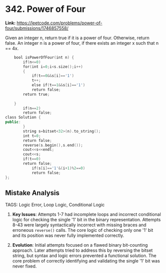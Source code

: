 # 342. Power of Four

**Link:** https://leetcode.com/problems/power-of-four/submissions/1746857558/

Given an integer n, return true if it is a power of four. Otherwise, return false. An integer n is a power of four, if there exists an integer x such that n == 4x.

```cpp
    bool isPowerOfFour(int n) {
        if(n<=0)
        for(int i=0;i<s.size();i++)
        {
            if(t==0&&s[i]=='1')
            t++;
            else if(t==1&&s[i]=='1')
            return false;
        return true;
        
    }
        if(n==2)
        return false;
class Solution {
public:
        }
        string s=bitset<32>(n).to_string();
        int t=0;
        return false;
        reverse(s.begin(),s.end());
        cout<<s<<endl;
        cout<<s;
        if(t==0)
        return false;
            if(s[i]=='1'&(i+1)%2==0)
            return false;
};
```

## Mistake Analysis

TAGS: Logic Error, Loop Logic, Conditional Logic

1. **Key Issues**: Attempts 1-7 had incomplete loops and incorrect conditional logic for checking the single '1' bit in the binary representation. Attempts 8-43 were largely syntactically incorrect with missing braces and erroneous `reverse()` calls.  The core logic of checking only one '1' bit and its position was never fully implemented correctly.

2. **Evolution**: Initial attempts focused on a flawed binary bit-counting approach. Later attempts tried to address this by reversing the bitset string, but syntax and logic errors prevented a functional solution. The core problem of correctly identifying and validating the single '1' bit was never fixed.

